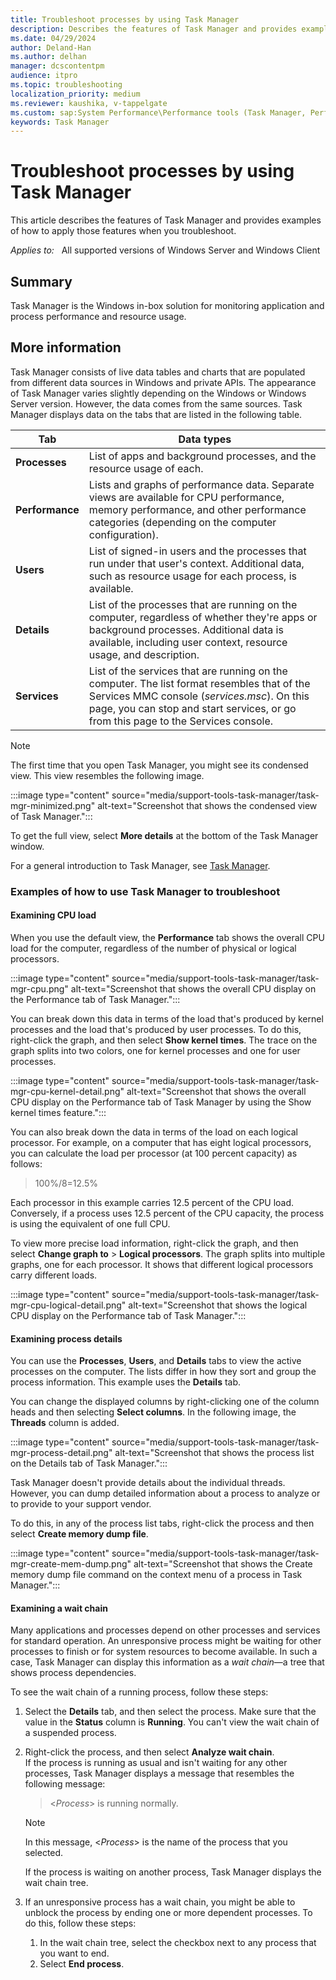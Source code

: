 ```yaml
---
title: Troubleshoot processes by using Task Manager
description: Describes the features of Task Manager and provides examples of how to apply those features when troubleshooting.
ms.date: 04/29/2024
author: Deland-Han
ms.author: delhan
manager: dcscontentpm
audience: itpro
ms.topic: troubleshooting
localization_priority: medium
ms.reviewer: kaushika, v-tappelgate
ms.custom: sap:System Performance\Performance tools (Task Manager, Perfmon, WSRM, and WPA), csstroubleshoot
keywords: Task Manager
---
```


# Troubleshoot processes by using Task Manager

This article describes the features of Task Manager and provides examples of how to apply those features when you troubleshoot.

_Applies to:_ &nbsp;  All supported versions of Windows Server and Windows Client

## Summary

Task Manager is the Windows in-box solution for monitoring application and process performance and resource usage.

## More information

Task Manager consists of live data tables and charts that are populated from different data sources in Windows and private APIs. The appearance of Task Manager varies slightly depending on the Windows or Windows Server version. However, the data comes from the same sources. Task Manager displays data on the tabs that are listed in the following table.

| Tab | Data types |
| --- | --- |
| **Processes** | List of apps and background processes, and the resource usage of each. |
| **Performance** | Lists and graphs of performance data. Separate views are available for CPU performance, memory performance, and other performance categories (depending on the computer configuration). |
| **Users** | List of signed-in users and the processes that run under that user's context. Additional data, such as resource usage for each process, is available. |
| **Details** | List of the processes that are running on the computer, regardless of whether they're apps or background processes. Additional data is available, including user context, resource usage, and description. |
| **Services** | List of the services that are running on the computer. The list format resembles that of the Services MMC console (*services.msc*). On this page, you can stop and start services, or go from this page to the Services console. |

> [!NOTE]  
> The first time that you open Task Manager, you might see its condensed view. This view resembles the following image.
>
>:::image type="content" source="media/support-tools-task-manager/task-mgr-minimized.png" alt-text="Screenshot that shows the condensed view of Task Manager.":::
>
> To get the full view, select **More details** at the bottom of the Task Manager window.

For a general introduction to Task Manager, see [Task Manager](/shows/inside/task-manager).

### Examples of how to use Task Manager to troubleshoot

#### Examining CPU load

When you use the default view, the **Performance** tab shows the overall CPU load for the computer, regardless of the number of physical or logical processors.

:::image type="content" source="media/support-tools-task-manager/task-mgr-cpu.png" alt-text="Screenshot that shows the overall CPU display on the Performance tab of Task Manager.":::

You can break down this data in terms of the load that's produced by kernel processes and the load that's produced by user processes. To do this, right-click the graph, and then select **Show kernel times**. The trace on the graph splits into two colors, one for kernel processes and one for user processes.

:::image type="content" source="media/support-tools-task-manager/task-mgr-cpu-kernel-detail.png" alt-text="Screenshot that shows the overall CPU display on the Performance tab of Task Manager by using the Show kernel times feature.":::

You can also break down the data in terms of the load on each logical processor. For example, on a computer that has eight logical processors, you can calculate the load per processor (at 100 percent capacity) as follows:

> 100%/8=12.5%

Each processor in this example carries 12.5 percent of the CPU load. Conversely, if a process uses 12.5 percent of the CPU capacity, the process is using the equivalent of one full CPU.

To view more precise load information, right-click the graph, and then select **Change graph to** > **Logical processors**. The graph splits into multiple graphs, one for each processor. It shows that different logical processors carry different loads.

:::image type="content" source="media/support-tools-task-manager/task-mgr-cpu-logical-detail.png" alt-text="Screenshot that shows the logical CPU display on the Performance tab of Task Manager.":::

#### Examining process details

You can use the **Processes**, **Users**, and **Details** tabs to view the active processes on the computer. The lists differ in how they sort and group the process information. This example uses the **Details** tab.

You can change the displayed columns by right-clicking one of the column heads and then selecting **Select columns**. In the following image, the **Threads** column is added.

:::image type="content" source="media/support-tools-task-manager/task-mgr-process-detail.png" alt-text="Screenshot that shows the process list on the Details tab of Task Manager.":::

Task Manager doesn't provide details about the individual threads. However, you can dump detailed information about a process to analyze or to provide to your support vendor.

To do this, in any of the process list tabs, right-click the process and then select **Create memory dump file**.

:::image type="content" source="media/support-tools-task-manager/task-mgr-create-mem-dump.png" alt-text="Screenshot that shows the Create memory dump file command on the context menu of a process in Task Manager.":::

#### Examining a wait chain

Many applications and processes depend on other processes and services for standard operation. An unresponsive process might be waiting for other processes to finish or for system resources to become available. In such a case, Task Manager can display this information as a *wait chain*&mdash;a tree that shows process dependencies.

To see the wait chain of a running process, follow these steps:

1. Select the **Details** tab, and then select the process. Make sure that the value in the **Status** column is **Running**. You can't view the wait chain of a suspended process.
1. Right-click the process, and then select **Analyze wait chain**.  
   If the process is running as usual and isn't waiting for any other processes, Task Manager displays a message that resembles the following message:
   > \<*Process*> is running normally.

      > [!NOTE]  
      > In this message, \<*Process*> is the name of the process that you selected.

   If the process is waiting on another process, Task Manager displays the wait chain tree.

1. If an unresponsive process has a wait chain, you might be able to unblock the process by ending one or more dependent processes. To do this, follow these steps:
   1. In the wait chain tree, select the checkbox next to any process that you want to end.
   1. Select **End process**.
